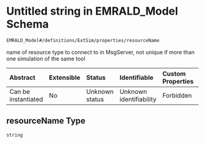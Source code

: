 # Untitled string in EMRALD\_Model Schema

```txt
EMRALD_Model#/definitions/ExtSim/properties/resourceName
```

name of resource type to connect to in MsgServer, not unique if more than one simulation of the same tool

| Abstract            | Extensible | Status         | Identifiable            | Custom Properties | Additional Properties | Access Restrictions | Defined In                                                                                    |
| :------------------ | :--------- | :------------- | :---------------------- | :---------------- | :-------------------- | :------------------ | :-------------------------------------------------------------------------------------------- |
| Can be instantiated | No         | Unknown status | Unknown identifiability | Forbidden         | Allowed               | none                | [EMRALD\_JsonSchemaV3\_0.json\*](../../out/EMRALD_JsonSchemaV3_0.json "open original schema") |

## resourceName Type

`string`

